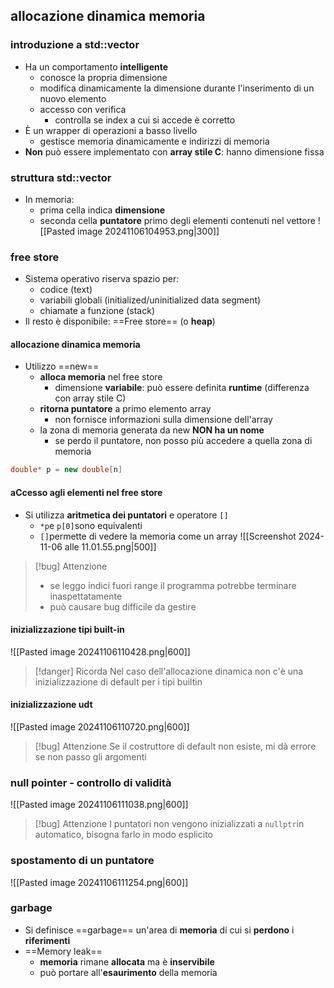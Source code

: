 ## allocazione dinamica memoria
### introduzione a std::vector
- Ha un comportamento **intelligente**
	- conosce la propria dimensione
	- modifica dinamicamente la dimensione durante l'inserimento di un nuovo elemento
	- accesso con verifica
		- controlla se index a cui si accede è corretto
- È un wrapper di operazioni a basso livello
	- gestisce memoria dinamicamente e indirizzi di memoria
- **Non** può essere implementato con **array stile C**: hanno dimensione fissa
### struttura std::vector
- In memoria:
	- prima cella indica **dimensione**
	- seconda cella **puntatore** primo degli elementi contenuti nel vettore
![[Pasted image 20241106104953.png|300]]
### free store
- Sistema operativo riserva spazio per:
	- codice (text)
	- variabili globali (initialized/uninitialized data segment)
	- chiamate a funzione (stack)
- Il resto è disponibile: ==Free store== (o **heap**)
#### allocazione dinamica memoria
- Utilizzo ==new==
	- **alloca memoria** nel free store
		- dimensione **variabile**: può essere definita **runtime** (differenza con array stile C)
	- **ritorna puntatore** a primo elemento array
		- non fornisce informazioni sulla dimensione dell'array
	- la zona di memoria generata da new **NON ha un nome**
		- se perdo il puntatore, non posso più accedere a quella zona di memoria
```cpp
double* p = new double[n]
```
#### aCcesso agli elementi nel free store
- Si utilizza **aritmetica dei puntatori** e operatore ```[]```
	- ```*p```e ```p[0]```sono equivalenti
	- ```[]```permette di vedere la memoria come un array
![[Screenshot 2024-11-06 alle 11.01.55.png|500]]
>[!bug] Attenzione
>- se leggo indici fuori range il programma potrebbe terminare inaspettatamente
>- può causare bug difficile da gestire
#### inizializzazione tipi built-in
![[Pasted image 20241106110428.png|600]]

>[!danger] Ricorda
>Nel caso dell'allocazione dinamica non c'è una inizializzazione di default per i tipi builtin
#### inizializzazione udt
![[Pasted image 20241106110720.png|600]]

>[!bug] Attenzione
>Se il costruttore di default non esiste, mi dà errore se non passo gli argomenti

### null pointer - controllo di validità
![[Pasted image 20241106111038.png|600]]

>[!bug] Attenzione
>I puntatori non vengono inizializzati a ```nullptr```in automatico, bisogna farlo in modo esplicito

### spostamento di un puntatore
![[Pasted image 20241106111254.png|600]]
### garbage
- Si definisce ==garbage== un'area di **memoria** di cui si **perdono** i **riferimenti**
- ==Memory leak==
	- **memoria** rimane **allocata** ma è **inservibile**
	- può portare all'**esaurimento** della memoria